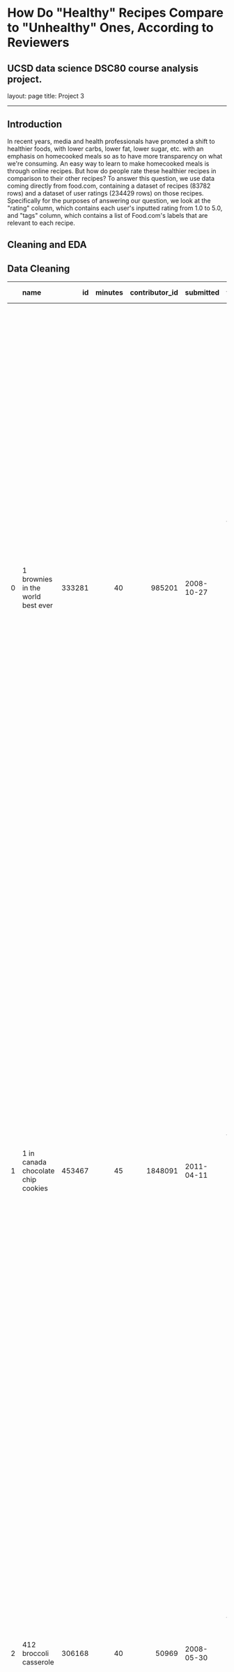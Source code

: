 # How Do "Healthy" Recipes Compare to "Unhealthy" Ones, According to Reviewers
UCSD data science DSC80 course analysis project.
---
layout: page
title: Project 3

---
## Introduction

In recent years, media and health professionals have promoted a shift to healthier foods, with lower carbs, lower fat, lower sugar, etc. with an emphasis on homecooked meals so as to have more transparency on what we're consuming. An easy way to learn to make homecooked meals is through online recipes. But how do people rate these healthier recipes in comparison to their other recipes? 
To answer this question, we use data coming directly from food.com, containing a dataset of recipes (83782 rows) and a dataset of user ratings (234429 rows) on those recipes. Specifically for the purposes of answering our question, we look at the "rating" column, which contains each user's inputted rating from 1.0 to 5.0, and "tags" column, which contains a list of Food.com's labels that are relevant to each recipe. 

## Cleaning and EDA

## Data Cleaning 


|    | name                                 |     id |   minutes |   contributor_id | submitted   | tags                                                                                                                                                                                                                        | nutrition                                    |   n_steps | steps                                                                                                                                                                                                                                                                                                                                                                                                                                                                                                                                                                                                                                                                                                                                                                                                                              | description                                                                                                                                                                                                                                                                                                                                                                       | ingredients                                                                                                                                                                    |   n_ingredients |          user_id |   recipe_id | date       |   rating | review                                                                                                                                                                                                                                                                                                                                           |   avg |   calories |   total fat |   sugar |   sodium |   protein |   saturated fat |   carbohydrates |
|---:|:-------------------------------------|-------:|----------:|-----------------:|:------------|:----------------------------------------------------------------------------------------------------------------------------------------------------------------------------------------------------------------------------|:---------------------------------------------|----------:|:-----------------------------------------------------------------------------------------------------------------------------------------------------------------------------------------------------------------------------------------------------------------------------------------------------------------------------------------------------------------------------------------------------------------------------------------------------------------------------------------------------------------------------------------------------------------------------------------------------------------------------------------------------------------------------------------------------------------------------------------------------------------------------------------------------------------------------------|:----------------------------------------------------------------------------------------------------------------------------------------------------------------------------------------------------------------------------------------------------------------------------------------------------------------------------------------------------------------------------------|:-------------------------------------------------------------------------------------------------------------------------------------------------------------------------------|----------------:|-----------------:|------------:|:-----------|---------:|:-------------------------------------------------------------------------------------------------------------------------------------------------------------------------------------------------------------------------------------------------------------------------------------------------------------------------------------------------|------:|-----------:|------------:|--------:|---------:|----------:|----------------:|----------------:|
|  0 | 1 brownies in the world    best ever | 333281 |        40 |           985201 | 2008-10-27  | ['60-minutes-or-less', 'time-to-make', 'course', 'main-ingredient', 'preparation', 'for-large-groups', 'desserts', 'lunch', 'snacks', 'cookies-and-brownies', 'chocolate', 'bar-cookies', 'brownies', 'number-of-servings'] | [138.4, 10.0, 50.0, 3.0, 3.0, 19.0, 6.0]     |        10 | ['heat the oven to 350f and arrange the rack in the middle', 'line an 8-by-8-inch glass baking dish with aluminum foil', 'combine chocolate and butter in a medium saucepan and cook over medium-low heat , stirring frequently , until evenly melted', 'remove from heat and let cool to room temperature', 'combine eggs , sugar , cocoa powder , vanilla extract , espresso , and salt in a large bowl and briefly stir until just evenly incorporated', 'add cooled chocolate and mix until uniform in color', 'add flour and stir until just incorporated', 'transfer batter to the prepared baking dish', 'bake until a tester inserted in the center of the brownies comes out clean , about 25 to 30 minutes', 'remove from the oven and cool completely before cutting']                                                  | these are the most; chocolatey, moist, rich, dense, fudgy, delicious brownies that you'll ever make.....sereiously! there's no doubt that these will be your fav brownies ever for you can add things to them or make them plain.....either way they're pure heaven!                                                                                                              | ['bittersweet chocolate', 'unsalted butter', 'eggs', 'granulated sugar', 'unsweetened cocoa powder', 'vanilla extract', 'brewed espresso', 'kosher salt', 'all-purpose flour'] |               9 | 386585           |      333281 | 2008-11-19 |        4 | These were pretty good, but took forever to bake.  I would send it ended up being almost an hour!  Even then, the brownies stuck to the foil, and were on the overly moist side and not easy to cut.  They did taste quite rich, though!  Made for My 3 Chefs.                                                                                   |     4 |      138.4 |          10 |      50 |        3 |         3 |              19 |               6 |
|  1 | 1 in canada chocolate chip cookies   | 453467 |        45 |          1848091 | 2011-04-11  | ['60-minutes-or-less', 'time-to-make', 'cuisine', 'preparation', 'north-american', 'for-large-groups', 'canadian', 'british-columbian', 'number-of-servings']                                                               | [595.1, 46.0, 211.0, 22.0, 13.0, 51.0, 26.0] |        12 | ['pre-heat oven the 350 degrees f', 'in a mixing bowl , sift together the flours and baking powder', 'set aside', 'in another mixing bowl , blend together the sugars , margarine , and salt until light and fluffy', 'add the eggs , water , and vanilla to the margarine / sugar mixture and mix together until well combined', 'add in the flour mixture to the wet ingredients and blend until combined', 'scrape down the sides of the bowl and add the chocolate chips', 'mix until combined', 'scrape down the sides to the bowl again', 'using an ice cream scoop , scoop evenly rounded balls of dough and place of cookie sheet about 1 - 2 inches apart to allow for spreading during baking', 'bake for 10 - 15 minutes or until golden brown on the outside and soft & chewy in the center', 'serve hot and enjoy !'] | this is the recipe that we use at my school cafeteria for chocolate chip cookies. they must be the best chocolate chip cookies i have ever had! if you don't have margarine or don't like it, then just use butter (softened) instead.                                                                                                                                            | ['white sugar', 'brown sugar', 'salt', 'margarine', 'eggs', 'vanilla', 'water', 'all-purpose flour', 'whole wheat flour', 'baking soda', 'chocolate chips']                    |              11 | 424680           |      453467 | 2012-01-26 |        5 | Originally I was gonna cut the recipe in half (just the 2 of us here), but then we had a park-wide yard sale, & I made the whole batch & used them as enticements for potential buyers ~ what the hey, a free cookie as delicious as these are, definitely works its magic! Will be making these again, for sure! Thanks for posting the recipe! |     5 |      595.1 |          46 |     211 |       22 |        13 |              51 |              26 |
|  2 | 412 broccoli casserole               | 306168 |        40 |            50969 | 2008-05-30  | ['60-minutes-or-less', 'time-to-make', 'course', 'main-ingredient', 'preparation', 'side-dishes', 'vegetables', 'easy', 'beginner-cook', 'broccoli']                                                                        | [194.8, 20.0, 6.0, 32.0, 22.0, 36.0, 3.0]    |         6 | ['preheat oven to 350 degrees', 'spray a 2 quart baking dish with cooking spray , set aside', 'in a large bowl mix together broccoli , soup , one cup of cheese , garlic powder , pepper , salt , milk , 1 cup of french onions , and soy sauce', 'pour into baking dish , sprinkle remaining cheese over top', 'bake for 25 minutes or until cheese is lightly browned', 'sprinkle with rest of french fried onions and bake until onions are browned and cheese is bubbly , about 10 more minutes']                                                                                                                                                                                                                                                                                                                              | since there are already 411 recipes for broccoli casserole posted to "zaar" ,i decided to call this one  #412 broccoli casserole.i don't think there are any like this one in the database. i based this one on the famous "green bean casserole" from campbell's soup. but i think mine is better since i don't like cream of mushroom soup.submitted to "zaar" on may 28th,2008 | ['frozen broccoli cuts', 'cream of chicken soup', 'sharp cheddar cheese', 'garlic powder', 'ground black pepper', 'salt', 'milk', 'soy sauce', 'french-fried onions']          |               9 |  29782           |      306168 | 2008-12-31 |        5 | This was one of the best broccoli casseroles that I have ever made.  I made my own chicken soup for this recipe. I was a bit worried about the tsp of soy sauce but it gave the casserole the best flavor. YUM!                                                                                                                                  |     5 |      194.8 |          20 |       6 |       32 |        22 |              36 |               3 |
|    |                                      |        |           |                  |             |                                                                                                                                                                                                                             |                                              |           |                                                                                                                                                                                                                                                                                                                                                                                                                                                                                                                                                                                                                                                                                                                                                                                                                                    |                                                                                                                                                                                                                                                                                                                                                                                   |                                                                                                                                                                                |                 |                  |             |            |          | The photos you took (shapeweaver) inspired me to make this recipe and it actually does look just like them when it comes out of the oven.                                                                                                                                                                                                        |       |            |             |         |          |           |                 |                 |
|    |                                      |        |           |                  |             |                                                                                                                                                                                                                             |                                              |           |                                                                                                                                                                                                                                                                                                                                                                                                                                                                                                                                                                                                                                                                                                                                                                                                                                    |                                                                                                                                                                                                                                                                                                                                                                                   |                                                                                                                                                                                |                 |                  |             |            |          | Thanks so much for sharing your recipe shapeweaver. It was wonderful!  Going into my family's favorite Zaar cookbook :)                                                                                                                                                                                                                          |       |            |             |         |          |           |                 |                 |
|  3 | 412 broccoli casserole               | 306168 |        40 |            50969 | 2008-05-30  | ['60-minutes-or-less', 'time-to-make', 'course', 'main-ingredient', 'preparation', 'side-dishes', 'vegetables', 'easy', 'beginner-cook', 'broccoli']                                                                        | [194.8, 20.0, 6.0, 32.0, 22.0, 36.0, 3.0]    |         6 | ['preheat oven to 350 degrees', 'spray a 2 quart baking dish with cooking spray , set aside', 'in a large bowl mix together broccoli , soup , one cup of cheese , garlic powder , pepper , salt , milk , 1 cup of french onions , and soy sauce', 'pour into baking dish , sprinkle remaining cheese over top', 'bake for 25 minutes or until cheese is lightly browned', 'sprinkle with rest of french fried onions and bake until onions are browned and cheese is bubbly , about 10 more minutes']                                                                                                                                                                                                                                                                                                                              | since there are already 411 recipes for broccoli casserole posted to "zaar" ,i decided to call this one  #412 broccoli casserole.i don't think there are any like this one in the database. i based this one on the famous "green bean casserole" from campbell's soup. but i think mine is better since i don't like cream of mushroom soup.submitted to "zaar" on may 28th,2008 | ['frozen broccoli cuts', 'cream of chicken soup', 'sharp cheddar cheese', 'garlic powder', 'ground black pepper', 'salt', 'milk', 'soy sauce', 'french-fried onions']          |               9 |      1.19628e+06 |      306168 | 2009-04-13 |        5 | I made this for my son's first birthday party this weekend. Our guests INHALED it! Everyone kept saying how delicious it was. I was I could have gotten to try it.                                                                                                                                                                               |     5 |      194.8 |          20 |       6 |       32 |        22 |              36 |               3 |
|  4 | 412 broccoli casserole               | 306168 |        40 |            50969 | 2008-05-30  | ['60-minutes-or-less', 'time-to-make', 'course', 'main-ingredient', 'preparation', 'side-dishes', 'vegetables', 'easy', 'beginner-cook', 'broccoli']                                                                        | [194.8, 20.0, 6.0, 32.0, 22.0, 36.0, 3.0]    |         6 | ['preheat oven to 350 degrees', 'spray a 2 quart baking dish with cooking spray , set aside', 'in a large bowl mix together broccoli , soup , one cup of cheese , garlic powder , pepper , salt , milk , 1 cup of french onions , and soy sauce', 'pour into baking dish , sprinkle remaining cheese over top', 'bake for 25 minutes or until cheese is lightly browned', 'sprinkle with rest of french fried onions and bake until onions are browned and cheese is bubbly , about 10 more minutes']                                                                                                                                                                                                                                                                                                                              | since there are already 411 recipes for broccoli casserole posted to "zaar" ,i decided to call this one  #412 broccoli casserole.i don't think there are any like this one in the database. i based this one on the famous "green bean casserole" from campbell's soup. but i think mine is better since i don't like cream of mushroom soup.submitted to "zaar" on may 28th,2008 | ['frozen broccoli cuts', 'cream of chicken soup', 'sharp cheddar cheese', 'garlic powder', 'ground black pepper', 'salt', 'milk', 'soy sauce', 'french-fried onions']          |               9 | 768828           |      306168 | 2013-08-02 |        5 | Loved this.  Be sure to completely thaw the broccoli.  I didn&#039;t and it didn&#039;t get done in time specified.  Just cooked it a little longer though and it was perfect.  Thanks Chef.                                                                                                                                                     |     5 |      194.8 |          20 |       6 |       32 |        22 |              36 |               3 |


* replaced ratings of 0.0 with NAN
* separated each value in 'nutrition' into its own column : 
'calories',
 'total fat',
 'sugar',
 'sodium',
 'protein',
 'saturated fat',
 'carbohydrates'
 * converted values in the nutritional columns to float values in order to compute group means in later permutation tests. 
 * created a "healthy" boolean column containing if each recipe was tagged "healthy" 

### Univariate Analysis

<iframe src="assets/histplot.html" width=700 height=600 frameBorder=0></iframe>
The above graph depicts the distribution of the values of 'total fat' for every recipe in the dataset. Visually, it follows that a large majority of data within the dataset are on recipes with low calorie values. 

### Bivariate Analysis

<iframe src="assets/scatter.html" width=700 height=600 frameBorder=0></iframe>
The above graph depicts association between 'rating' and 'calories'. Looking at the data, we can infer based off of outlier points that recipes with calorie value higher than average are corelated with higher rating.

### Interesting Aggregates

| healthy   |     1.0 |     2.0 |     3.0 |     4.0 |     5.0 |\n|:----------|--------:|--------:|--------:|--------:|--------:|\n| False     | 43.2865 | 38.5983 | 36.5854 | 34.6861 | 36.5394 |\n| True      | 12.6695 | 12.094  | 12.1776 | 12.7224 | 12.579  |

The above table uses the 'healthy' column as its index, 'rating' as its columns, and 'total fat' as its values. Visually, the table conveys that the recipes with the 'healthy' tag indeed contains significantly less fat content than those without the tag.


## Assessment of Missingness

### NMAR Analysis

Within the dataset, the "review" feature is likely to be NMAR. Each "review" data feature within our population represents a self-reported submission by users of the site. "Rating" and "Review" are the only features that are dependent on the input of the user, and not data provided from the recipe site itself. Therefore, it is reasonable to infer that a missing review suggests a user choosing not to write a written review or some other means occured that omitted the user's review. In other words, the missingness of the review value depends on the value itself. 

### Missingness Dependency

<iframe src="assets/missing_minutes.html" width=700 height=600 frameBorder=0></iframe>
The missingness of the "description" column is NOT dependent on the "minutes" column. Our permutation test calculated a p-value of 0.426, and using a significance level of 0.05, we can determine that the "description" column is MCAR on the minutes column.


<iframe src="assets/missing_rating.html" width=700 height=600 frameBorder=0></iframe>
The missingness of the "description" column IS dependent on the "rating" column.
Our permutation test calculated a p-value of 0.016, and using a significance level of 0.05, we can determine that the "description" column is MAR on the rating column.

## Hypothesis Testing
* Null Hypothesis: In the population, the average rating of recipes labeled “healthy” and  recipes not labeled “healthy” have the same distribution – the lower average rating of recipes with the “healthy” tag is due to chance alone.

We compare two samples:
    - Average rating of “healthy” recipes
    - Average rating of non “healthy” recipes


* Alternative Hypothesis: In the population, recipes labeled “healthy” have a lower average rating than recipes not labeled “healthy” – the lower average rating of recipes with the “healthy” tag is not due to chance alone.
* Test Statistic: mean average rating.

Using a permutation test, we depicted a p-value of 0.0, telling us that there is a near impossible chance for us to witness a difference greater than or equal to the one we observed between the average rating of “healthy” recipes and non “healthy” recipes. Thus, we can reject the null hypothesis with a significance level of 0.05 in favor of the alternative that "healthy" recipes on average are rated lower than those without the "healthy" tag.




